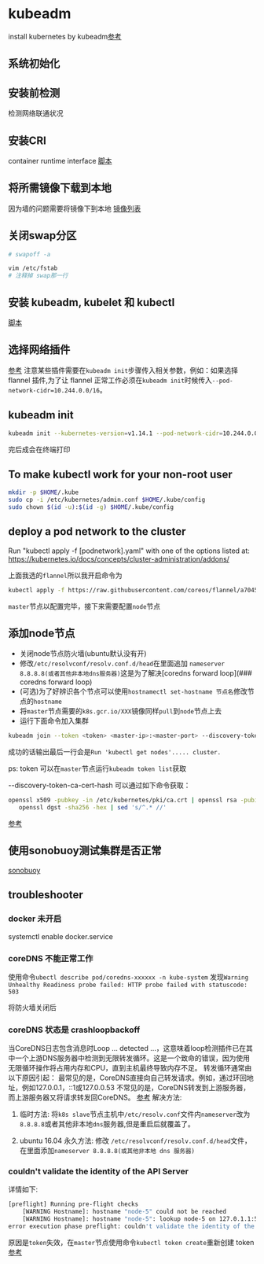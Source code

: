 # kubeadm

install kubernetes by kubeadm[参考](https://kubernetes.io/zh/docs/setup/independent/install-kubeadm/)

## 系统初始化

## 安装前检测

检测网络联通状况

## 安装CRI

container runtime interface
[脚本](./docker-cri.ubuntu.sh)

## 将所需镜像下载到本地

因为墙的问题需要将镜像下到本地
[镜像列表](./image.md)

## 关闭swap分区

```bash
# swapoff -a

vim /etc/fstab
# 注释掉 swap那一行
```

## 安装 kubeadm, kubelet 和 kubectl

[脚本](./install-kubeadm-kubelet-kubectl.ubuntu.sh)

## 选择网络插件

[参考](https://kubernetes.io/docs/setup/independent/create-cluster-kubeadm/#pod-network)
注意某些插件需要在`kubeadm init`步骤传入相关参数，例如：如果选择 flannel 插件,为了让 flannel 正常工作必须在`kubeadm init`时候传入`--pod-network-cidr=10.244.0.0/16`。

## kubeadm init

```bash
kubeadm init --kubernetes-version=v1.14.1 --pod-network-cidr=10.244.0.0/16
```

完后成会在终端打印

## To make kubectl work for your non-root user

```bash
mkdir -p $HOME/.kube
sudo cp -i /etc/kubernetes/admin.conf $HOME/.kube/config
sudo chown $(id -u):$(id -g) $HOME/.kube/config
```

## deploy a pod network to the cluster

Run "kubectl apply -f [podnetwork].yaml" with one of the options listed at:
  https://kubernetes.io/docs/concepts/cluster-administration/addons/

上面我选的`flannel`所以我开启命令为

```bash
kubectl apply -f https://raw.githubusercontent.com/coreos/flannel/a70459be0084506e4ec919aa1c114638878db11b/Documentation/kube-flannel.yml
```

`master`节点以配置完毕，接下来需要配置`node`节点

## 添加node节点

- 关闭node节点防火墙(ubuntu默认没有开)
- 修改`/etc/resolvconf/resolv.conf.d/head`在里面追加 `nameserver 8.8.8.8(或者其他非本地dns服务器)`这是为了解决[coredns forward loop](### coredns forward loop)
- (可选)为了好辨识各个节点可以使用`hostnamectl set-hostname 节点名`修改节点的`hostname`
- 将`master`节点需要的`k8s.gcr.io/XXX`镜像同样`pull`到`node`节点上去
- 运行下面命令加入集群

```bash
kubeadm join --token <token> <master-ip>:<master-port> --discovery-token-ca-cert-hash sha256:<hash>
```

成功的话输出最后一行会是`Run 'kubectl get nodes'..... cluster.`

ps:
token 可以在`master`节点运行`kubeadm token list`获取

--discovery-token-ca-cert-hash 可以通过如下命令获取：

```bash
openssl x509 -pubkey -in /etc/kubernetes/pki/ca.crt | openssl rsa -pubin -outform der 2>/dev/null | \
   openssl dgst -sha256 -hex | sed 's/^.* //'
```

[参考](https://kubernetes.io/docs/setup/independent/create-cluster-kubeadm/#join-nodes)

## 使用sonobuoy测试集群是否正常

[sonobuoy](https://github.com/heptio/sonobuoy)

## troubleshooter

### docker 未开启

systemctl enable docker.service

### coreDNS 不能正常工作

使用命令`ubectl describe pod/coredns-xxxxxx -n kube-system`
发现`Warning  Unhealthy Readiness probe failed: HTTP probe failed with statuscode: 503`

将防火墙关闭后

### coreDNS 状态是 crashloopbackoff

当CoreDNS日志包含消息时Loop ... detected ...，这意味着loop检测插件已在其中一个上游DNS服务器中检测到无限转发循环。这是一个致命的错误，因为使用无限循环操作将占用内存和CPU，直到主机最终导致内存不足。
转发循环通常由以下原因引起：
最常见的是，CoreDNS直接向自己转发请求。例如，通过环回地址，例如127.0.0.1，::1或127.0.0.53
不常见的是，CoreDNS转发到上游服务器，而上游服务器又将请求转发回CoreDNS。
[参考](https://coredns.io/plugins/loop/#troubleshooting)
解决方法:

1. 临时方法: 将`k8s slave`节点主机中`/etc/resolv.conf`文件内`nameserver`改为`8.8.8.8`或者其他非本地`dns`服务器,但是重启后就覆盖了。

2. ubuntu 16.04 永久方法: 修改 `/etc/resolvconf/resolv.conf.d/head`文件，在里面添加`nameserver 8.8.8.8(或其他非本地 dns 服务器)`

### couldn't validate the identity of the API Server

详情如下:

```bash
[preflight] Running pre-flight checks
    [WARNING Hostname]: hostname "node-5" could not be reached
    [WARNING Hostname]: hostname "node-5": lookup node-5 on 127.0.1.1:53: no such host
error execution phase preflight: couldn't validate the identity of the API Server: abort connecting to API servers after timeout of 5m0s
```

原因是`token`失效，在`master`节点使用命令`kubectl token create`重新创建 token
[参考](https://kubernetes.io/docs/setup/independent/create-cluster-kubeadm/#join-nodes)